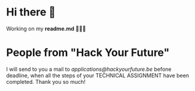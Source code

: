 # Hi there 👋
Working on my **readme.md** :vulcan_salute::vulcan_salute::vulcan_salute:
# People from "Hack Your Future"
I will send to you a mail to _applications@hackyourfuture.be_ befone deadline, when all the steps of your TECHNICAL ASSIGNMENT have been completed.
Thank you so much!

<!--
**edualfaro/edualfaro** is a ✨ _special_ ✨ repository because its `README.md` (this file) appears on your GitHub profile.

Here are some ideas to get you started:

- 🔭 I’m currently working on ...
- 🌱 I’m currently learning ...
- 👯 I’m looking to collaborate on ...
- 🤔 I’m looking for help with ...
- 💬 Ask me about ...
- 📫 How to reach me: ...
- 😄 Pronouns: ...
- ⚡ Fun fact: ...
-->
